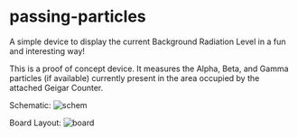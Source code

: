 # passing-particles
A simple device to display the current Background Radiation Level in a fun and interesting way!

This is a proof of concept device. It measures the Alpha, Beta, and Gamma particles (if available) currently present in the area occupied by the attached Geigar Counter.

Schematic:
![schem](https://user-images.githubusercontent.com/2049284/135704511-84ba261d-7ba6-4764-8981-f28329bade83.png)

Board Layout:
![board](https://user-images.githubusercontent.com/2049284/135704512-bab7454e-cd5f-4d54-af4c-5bbf24eb5100.png)
